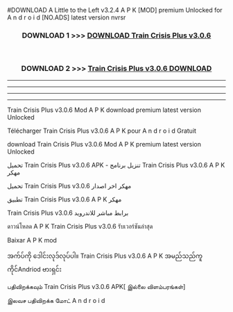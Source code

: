 #DOWNLOAD A Little to the Left v3.2.4 A P K [MOD] premium Unlocked for A n d r o i d [NO.ADS] latest version nvrsr 



<div align="center">

<h3>DOWNLOAD 1 >>> <a href="https://downloadmod1.web.app/?judul=Train Crisis Plus v3.0.6 ">DOWNLOAD Train Crisis Plus v3.0.6 </a></h3><br>

<h3>DOWNLOAD 2 >>> <a href="https://downloadmod1.web.app/?judul=Train Crisis Plus v3.0.6 ">Train Crisis Plus v3.0.6  DOWNLOAD </a></h3>

</div>


----------------------------------------------------------

----------------------------------------------------------

----------------------------------------------------------

----------------------------------------------------------


Train Crisis Plus v3.0.6  Mod A P K download premium latest version Unlocked

Télécharger Train Crisis Plus v3.0.6  A P K pour A n d r o i d Gratuit

download Train Crisis Plus v3.0.6  Mod A P K premium latest version Unlocked

تحميل Train Crisis Plus v3.0.6  APK - تنزيل برنامج Train Crisis Plus v3.0.6  A P K مهكر

تحميل Train Crisis Plus v3.0.6  مهكر اخر اصدار

تطبيق Train Crisis Plus v3.0.6  A P K مهكر

Train Crisis Plus v3.0.6  برابط مباشر للاندرويد

ดาวน์โหลด A P K Train Crisis Plus v3.0.6  รับเวอร์ชันล่าสุด

Baixar A P K mod

အက်ပ်ကို ဒေါင်းလုဒ်လုပ်ပါ။ Train Crisis Plus v3.0.6  A P K အမည်သည်ကူကိုင်Andriod ဗားရှင်း

பதிவிறக்கவும் Train Crisis Plus v3.0.6  APK[ இல்லை விளம்பரங்கள்] 
 
இலவச பதிவிறக்க மோட் A n d r o i d




